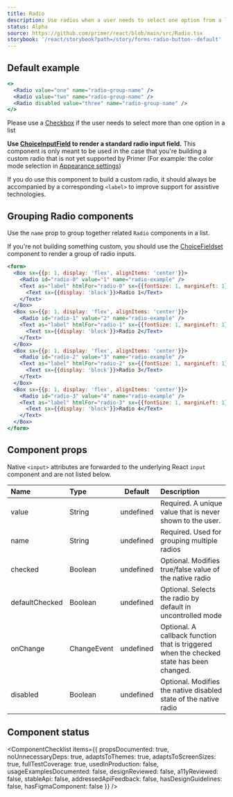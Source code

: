 ```yaml
---
title: Radio
description: Use radios when a user needs to select one option from a list
status: Alpha
source: https://github.com/primer/react/blob/main/src/Radio.tsx
storybook: '/react/storybook?path=/story/forms-radio-button--default'
---
```


## Default example

```jsx live
<>
  <Radio value="one" name="radio-group-name" />
  <Radio value="two" name="radio-group-name" />
  <Radio disabled value="three" name="radio-group-name" />
</>
```

<Note>

Please use a [Checkbox](/Checkbox) if the user needs to select more than one option in a list

</Note>
<Note variant="warning">

**Use [ChoiceInputField](/ChoiceInputField) to render a standard radio input field.** This component is only meant to be used in the case that you're building a custom radio that is not yet supported by Primer (For example: the color mode selection in [Appearance settings](https://github.com/settings/appearance))

If you do use this component to build a custom radio, it should always be accompanied by a corresponding `<label>` to improve support for assistive technologies.

</Note>

## Grouping Radio components

Use the `name` prop to group together related `Radio` components in a list.

If you're not building something custom, you should use the [ChoiceFieldset](/ChoiceFieldset) component to render a group of radio inputs.

```jsx live
<form>
  <Box sx={{p: 1, display: 'flex', alignItems: 'center'}}>
    <Radio id="radio-0" value="1" name="radio-example" />
    <Text as="label" htmlFor="radio-0" sx={{fontSize: 1, marginLeft: 1}}>
      <Text sx={{display: 'block'}}>Radio 1</Text>
    </Text>
  </Box>
  <Box sx={{p: 1, display: 'flex', alignItems: 'center'}}>
    <Radio id="radio-1" value="2" name="radio-example" />
    <Text as="label" htmlFor="radio-1" sx={{fontSize: 1, marginLeft: 1}}>
      <Text sx={{display: 'block'}}>Radio 2</Text>
    </Text>
  </Box>
  <Box sx={{p: 1, display: 'flex', alignItems: 'center'}}>
    <Radio id="radio-2" value="3" name="radio-example" />
    <Text as="label" htmlFor="radio-2" sx={{fontSize: 1, marginLeft: 1}}>
      <Text sx={{display: 'block'}}>Radio 3</Text>
    </Text>
  </Box>
  <Box sx={{p: 1, display: 'flex', alignItems: 'center'}}>
    <Radio id="radio-3" value="4" name="radio-example" />
    <Text as="label" htmlFor="radio-3" sx={{fontSize: 1, marginLeft: 1}}>
      <Text sx={{display: 'block'}}>Radio 4</Text>
    </Text>
  </Box>
</form>
```

## Component props

Native `<input>` attributes are forwarded to the underlying React `input` component and are not listed below.

| Name           | Type        |  Default  | Description                                                                              |
| :------------- | :---------- | :-------: | :--------------------------------------------------------------------------------------- |
| value          | String      | undefined | Required. A unique value that is never shown to the user.                                |
| name           | String      | undefined | Required. Used for grouping multiple radios                                              |
| checked        | Boolean     | undefined | Optional. Modifies true/false value of the native radio                                  |
| defaultChecked | Boolean     | undefined | Optional. Selects the radio by default in uncontrolled mode                              |
| onChange       | ChangeEvent | undefined | Optional. A callback function that is triggered when the checked state has been changed. |
| disabled       | Boolean     | undefined | Optional. Modifies the native disabled state of the native radio                         |

## Component status

<ComponentChecklist
items={{
    propsDocumented: true,
    noUnnecessaryDeps: true,
    adaptsToThemes: true,
    adaptsToScreenSizes: true,
    fullTestCoverage: true,
    usedInProduction: false,
    usageExamplesDocumented: false,
    designReviewed: false,
    a11yReviewed: false,
    stableApi: false,
    addressedApiFeedback: false,
    hasDesignGuidelines: false,
    hasFigmaComponent: false
  }}
/>
